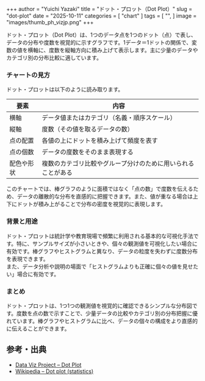 +++
author = "Yuichi Yazaki"
title = "ドット・プロット（Dot Plot）"
slug = "dot-plot"
date = "2025-10-11"
categories = [
    "chart"
]
tags = [
    "",
]
image = "images/thumb_ph_vizjp.png"
+++

ドット・プロット（Dot Plot）は、1つのデータ点を1つのドット（点）で表し、データの分布や度数を視覚的に示すグラフです。1データ＝1ドットの関係で、変数の値を横軸に、度数を縦軸方向に積み上げて表示します。主に少量のデータやカテゴリ別の分布比較に適しています。

<!--more-->


### チャートの見方

ドット・プロットは以下のように読み取ります。

| 要素 | 内容 |
|------|------|
| 横軸 | データ値またはカテゴリ（名義・順序スケール） |
| 縦軸 | 度数（その値を取るデータの数） |
| 点の配置 | 各値の上にドットを積み上げて頻度を表す |
| 点の個数 | データの度数をそのまま表現する |
| 配色や形状 | 複数のカテゴリ比較やグループ分けのために用いられることがある |

このチャートでは、棒グラフのように面積ではなく「点の数」で度数を伝えるため、データの離散的な分布を直感的に把握できます。また、値が重なる場合は上下にドットが積み上がることで分布の密度を視覚的に表現します。

### 背景と用途
ドット・プロットは統計学や教育現場で頻繁に利用される基本的な可視化手法です。特に、サンプルサイズが小さいときや、個々の観測値を可視化したい場合に有効です。棒グラフやヒストグラムと異なり、データの粒度を失わずに度数分布を表現できます。  
また、データ分析や説明の場面で「ヒストグラムよりも正確に個々の値を見せたい」場合に有効です。

### まとめ
ドット・プロットは、1つ1つの観測値を視覚的に確認できるシンプルな分布図です。度数を点の数で示すことで、少量データの比較やカテゴリ別の分布把握に優れています。棒グラフやヒストグラムに比べ、データの個々の構成をより直感的に伝えることができます。

## 参考・出典
- [Data Viz Project – Dot Plot](https://datavizproject.com/data-type/dot-plot/)
- [Wikipedia – Dot plot (statistics)](https://en.wikipedia.org/wiki/Dot_plot_(statistics))